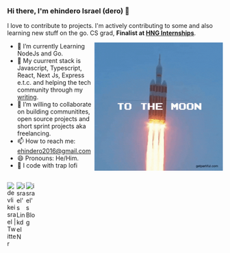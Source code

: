 ### Hi there, I'm ehindero Israel (dero) 👋

I love to contribute to  projects. I'm actively contributing to some and also learning new stuff on the go. CS grad, **Finalist at [HNG Internships](https://internship.zuri.team/)**. 

<img align="right" alt="GIF" height="300px" width="300px" src="./assets/skr-sig.gif" />

- 🔭 I’m currently Learning NodeJs and Go.
- 🌱 My cuurrent stack is Javascript, Typescript, React, Next Js, Express e.t.c. and helping the tech community through my [writing](https://medium.com/@devlikeisrael).
- 👯 I’m willing to collaborate on building communitites, open source projects and short sprint projects aka freelancing.
- 📫 How to reach me: ehindero2016@gmail.com
- 😄 Pronouns: He/Him.
- 🎵 I code with trap lofi

<br>
<a href="https://twitter.com/devlikeisrael">
  <img align="left" alt="devlikeisrael | Twitter" width="22px" src="https://cdn.jsdelivr.net/npm/simple-icons@v3/icons/twitter.svg" />
</a>
<a href="https://www.linkedin.com/in/ehindero-israel-970813189/">
  <img align="left" alt="israel's LinkdeIN" width="22px" src="https://cdn.jsdelivr.net/npm/simple-icons@v3/icons/linkedin.svg" />
</a>

<a href="https://medium.com/@devlikeisrael">
  <img align="left" alt="israel's Blog" width="22px" src="https://cdn.jsdelivr.net/npm/simple-icons@3.0.1/icons/medium.svg" />
</a>

